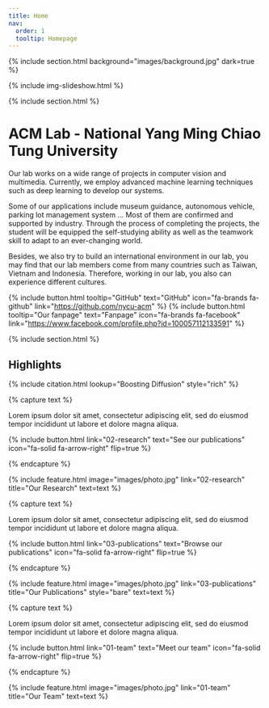```yaml
---
title: Home
nav:
  order: 1
  tooltip: Homepage
---
```


{% include section.html background="images/background.jpg" dark=true %}

{% include img-slideshow.html %}

{% include section.html %}
# ACM Lab - National Yang Ming Chiao Tung University

Our lab works on a wide range of projects in computer vision and multimedia. Currently, we employ advanced machine learning techniques such as deep learning to develop our systems.

Some of our applications include museum guidance, autonomous vehicle, parking lot management system ... Most of them are confirmed and supported by industry. Through the process of completing the projects, the student will be equipped the self-studying ability as well as the teamwork skill to adapt to an ever-changing world.

Besides, we also try to build an international environment in our lab, you may find that our lab members come from many countries such as Taiwan, Vietnam and Indonesia. Therefore, working in our lab, you also can experience different cultures.

{%
  include button.html
  tooltip="GitHub"
  text="GitHub"
  icon="fa-brands fa-github"
  link="https://github.com/nycu-acm"
%}
{%
  include button.html
  tooltip="Our fanpage"
  text="Fanpage"
  icon="fa-brands fa-facebook"
  link="https://www.facebook.com/profile.php?id=100057112133591"
%}

{% include section.html %}

## Highlights

{% include citation.html lookup="Boosting Diffusion" style="rich" %}

<!--- Part "Our research" -->

{% capture text %}

Lorem ipsum dolor sit amet, consectetur adipiscing elit, sed do eiusmod tempor incididunt ut labore et dolore magna aliqua.

{%
  include button.html
  link="02-research"
  text="See our publications"
  icon="fa-solid fa-arrow-right"
  flip=true
%}

{% endcapture %}

{%
  include feature.html
  image="images/photo.jpg"
  link="02-research"
  title="Our Research"
  text=text
%}

<!--- Part "Browse our projects" --> 

{% capture text %}

Lorem ipsum dolor sit amet, consectetur adipiscing elit, sed do eiusmod tempor incididunt ut labore et dolore magna aliqua.

{%
  include button.html
  link="03-publications"
  text="Browse our publications"
  icon="fa-solid fa-arrow-right"
  flip=true
%}

{% endcapture %}

{%
  include feature.html
  image="images/photo.jpg"
  link="03-publications"
  title="Our Publications"
  style="bare"
  text=text
%}

<!--- Part "Meet our team" --> 

{% capture text %}

Lorem ipsum dolor sit amet, consectetur adipiscing elit, sed do eiusmod tempor incididunt ut labore et dolore magna aliqua.

{%
  include button.html
  link="01-team"
  text="Meet our team"
  icon="fa-solid fa-arrow-right"
  flip=true
%}

{% endcapture %}

{%
  include feature.html
  image="images/photo.jpg"
  link="01-team"
  title="Our Team"
  text=text
%}
